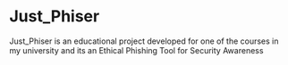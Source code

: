 # Just_Phiser
Just_Phiser is an educational project developed for one of the courses in my university and its an Ethical Phishing Tool for Security Awareness

